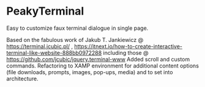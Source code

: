 # PeakyTerminal
Easy to customize faux terminal dialogue in single page.

Based on the fabulous work of Jakub T. Jankiewicz @  https://terminal.jcubic.pl/ , https://itnext.io/how-to-create-interactive-terminal-like-website-888bb0972288 including those @ https://github.com/jcubic/jquery.terminal-www 
Added scroll and custom commands.
Refactoring to XAMP environment for additional content options (file downloads, prompts, images, pop-ups, media) and to set into architecture.
